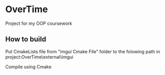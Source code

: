 # OverTime
Project for my OOP coursework

## How to build
Put CmakeLists file from "imgui Cmake File" folder to the folowing path in project:OverTime\external\imgui

Compile using Cmake
